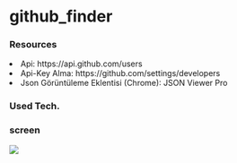 # github_finder

### Resources

<li>Api: https://api.github.com/users</li>
<li>Api-Key Alma: https://github.com/settings/developers</li>
<li>Json Görüntüleme Eklentisi (Chrome): JSON Viewer Pro</li>

### Used Tech.

### screen

![](screen.gif)
